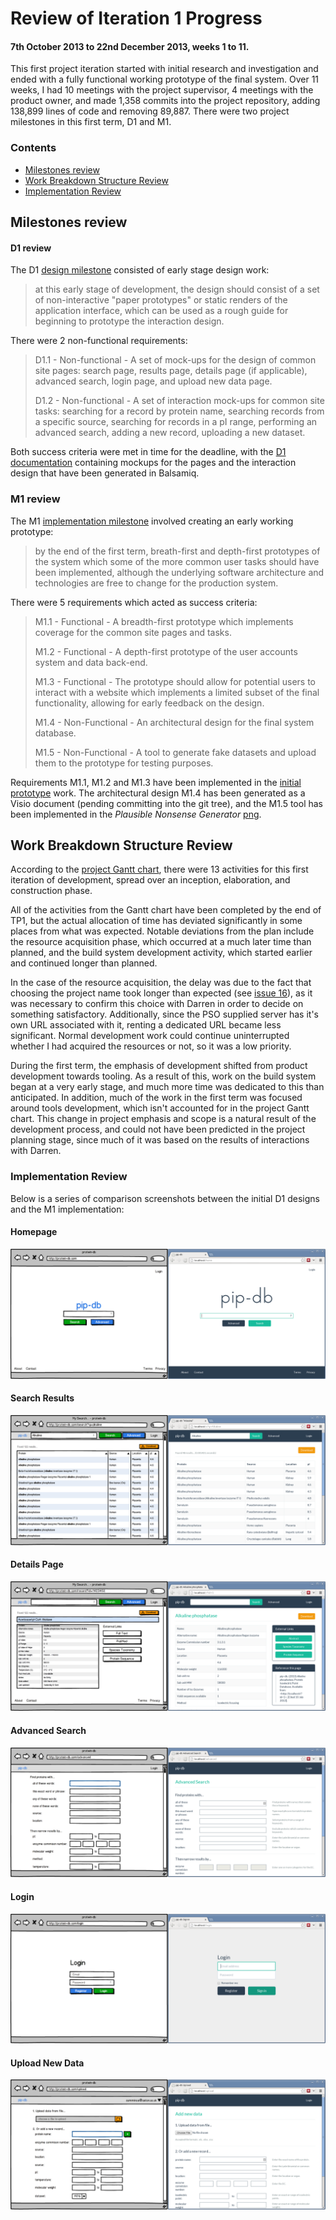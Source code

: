 # Review of Iteration 1 Progress

#### 7th October 2013 to 22nd December 2013, weeks 1 to 11.

This first project iteration started with initial research and
investigation and ended with a fully functional working prototype of
the final system. Over 11 weeks, I had 10 meetings with the project
supervisor, 4 meetings with the product owner, and made 1,358 commits
into the project repository, adding 138,899 lines of code and removing
89,887. There were two project milestones in this first term, D1 and
M1.

### Contents
- [Milestones review](#milestones-review)
- [Work Breakdown Structure Review](#work-breakdown-structure-review)
- [Implementation Review](#implementation-review)

## Milestones review

#### D1 review

The D1 [design milestone](ProjectPlan.md#design-milestones) consisted
of early stage design work:

> at this early stage of development, the design should consist of a
> set of non-interactive "paper prototypes" or static renders of the
> application interface, which can be used as a rough guide for
> beginning to prototype the interaction design.

There were 2 non-functional requirements:

> D1.1 - Non-functional - A set of mock-ups for the design of common
> site pages: search page, results page, details page (if applicable),
> advanced search, login page, and upload new data page.
>
> D1.2 - Non-functional - A set of interaction mock-ups for common
> site tasks: searching for a record by protein name, searching
> records from a specific source, searching for records in a pI range,
> performing an advanced search, adding a new record, uploading a new
> dataset.

Both success criteria were met in time for the deadline, with the
[D1 documentation](design/d1/) containing mockups for the pages and
the interaction design that have been generated in Balsamiq.

### M1 review

The M1
[implementation milestone](ProjectPlan.md#implementation-milestones)
involved creating an early working prototype:

> by the end of the first term, breath-first and depth-first
> prototypes of the system which some of the more common user tasks
> should have been implemented, although the underlying software
> architecture and technologies are free to change for the production
> system.

There were 5 requirements which acted as success criteria:

> M1.1 - Functional - A breadth-first prototype which implements
> coverage for the common site pages and tasks.
>
> M1.2 - Functional - A depth-first prototype of the user accounts
> system and data back-end.
>
> M1.3 - Functional - The prototype should allow for potential users
> to interact with a website which implements a limited subset of the
> final functionality, allowing for early feedback on the design.
>
> M1.4 - Non-Functional - An architectural design for the final system
> database.
>
> M1.5 - Non-Functional - A tool to generate fake datasets and upload
> them to the prototype for testing purposes.

Requirements M1.1, M1.2 and M1.3 have been implemented in the
[initial prototype](../www/) work. The architectural design M1.4 has
been generated as a Visio document (pending committing into the git
tree), and the M1.5 tool has been implemented in the *Plausible
Nonsense Generator* [png](../tools/png.js).

## Work Breakdown Structure Review

According to the
[project Gantt chart](ProjectPlan.md#b-project-gantt-chart), there
were 13 activities for this first iteration of development, spread
over an inception, elaboration, and construction phase.

All of the activities from the Gantt chart have been completed by the
end of TP1, but the actual allocation of time has deviated
significantly in some places from what was expected. Notable
deviations from the plan include the resource acquisition phase, which
occurred at a much later time than planned, and the build system
development activity, which started earlier and continued longer than
planned.

In the case of the resource acquisition, the delay was due to the fact
that choosing the project name took longer than expected (see
[issue 16](https://github.com/ChrisCummins/pip-db/issues/16)), as it
was necessary to confirm this choice with Darren in order to decide on
something satisfactory. Additionally, since the PSO supplied server
has it's own URL associated with it, renting a dedicated URL became
less significant. Normal development work could continue uninterrupted
whether I had acquired the resources or not, so it was a low priority.

During the first term, the emphasis of development shifted from
product development towards tooling. As a result of this, work on the
build system began at a very early stage, and much more time was
dedicated to this than anticipated. In addition, much of the work in
the first term was focused around tools development, which isn't
accounted for in the project Gantt chart. This change in project
emphasis and scope is a natural result of the development process, and
could not have been predicted in the project planning stage, since
much of it was based on the results of interactions with Darren.

### Implementation Review

Below is a series of comparison screenshots between the initial D1
designs and the M1 implementation:

#### Homepage
![Comparison](assets/m1-comparison-homepage.png)

#### Search Results
![Comparison](assets/m1-comparison-results.png)

#### Details Page
![Comparison](assets/m1-comparison-details.png)

#### Advanced Search
![Comparison](assets/m1-comparison-advanced.png)

#### Login
![Comparison](assets/m1-comparison-login.png)

#### Upload New Data
![Comparison](assets/m1-comparison-upload.png)
